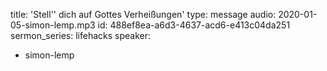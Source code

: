 title: 'Stell'' dich auf Gottes Verheißungen'
type: message
audio: 2020-01-05-simon-lemp.mp3
id: 488ef8ea-a6d3-4637-acd6-e413c04da251
sermon_series: lifehacks
speaker:
  - simon-lemp
